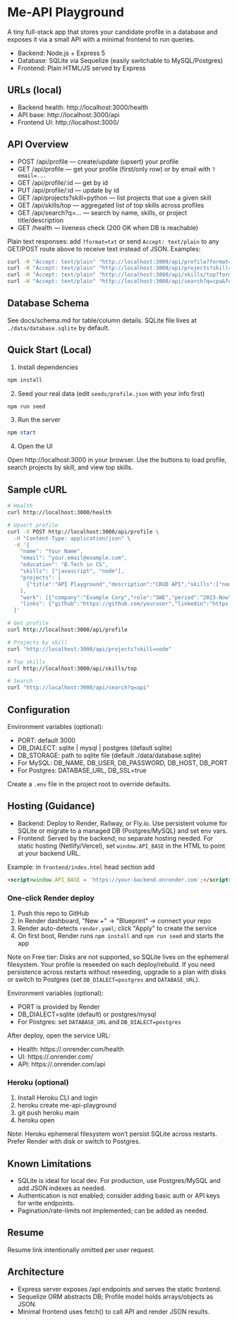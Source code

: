 # Me-API Playground

A tiny full-stack app that stores your candidate profile in a database and exposes it via a small API with a minimal frontend to run queries.

- Backend: Node.js + Express 5
- Database: SQLite via Sequelize (easily switchable to MySQL/Postgres)
- Frontend: Plain HTML/JS served by Express

## URLs (local)
- Backend health: http://localhost:3000/health
- API base: http://localhost:3000/api
- Frontend UI: http://localhost:3000/

## API Overview

- POST /api/profile — create/update (upsert) your profile
- GET /api/profile — get your profile (first/only row) or by email with `?email=...`
- GET /api/profile/:id — get by id
- PUT /api/profile/:id — update by id
- GET /api/projects?skill=python — list projects that use a given skill
- GET /api/skills/top — aggregated list of top skills across profiles
- GET /api/search?q=... — search by name, skills, or project title/description
- GET /health — liveness check (200 OK when DB is reachable)

Plain text responses: add `?format=txt` or send `Accept: text/plain` to any GET/POST route above to receive text instead of JSON. Examples:

```bash
curl -H "Accept: text/plain" "http://localhost:3000/api/profile?format=txt"
curl -H "Accept: text/plain" "http://localhost:3000/api/projects?skill=node&format=txt"
curl -H "Accept: text/plain" "http://localhost:3000/api/skills/top?format=txt"
curl -H "Accept: text/plain" "http://localhost:3000/api/search?q=cpu&format=txt"
```

## Database Schema
See docs/schema.md for table/column details. SQLite file lives at `./data/database.sqlite` by default.

## Quick Start (Local)

1) Install dependencies

```powershell
npm install
```

2) Seed your real data (edit `seeds/profile.json` with your info first)

```powershell
npm run seed
```

3) Run the server

```powershell
npm start
```

4) Open the UI

Open http://localhost:3000 in your browser. Use the buttons to load profile, search projects by skill, and view top skills.

## Sample cURL

```bash
# Health
curl http://localhost:3000/health

# Upsert profile
curl -X POST http://localhost:3000/api/profile \
  -H "Content-Type: application/json" \
  -d '{
    "name": "Your Name",
    "email": "your.email@example.com",
    "education": "B.Tech in CS",
    "skills": ["javascript", "node"],
    "projects": [
      {"title":"API Playground","description":"CRUD API","skills":["node","express"]}
    ],
    "work": [{"company":"Example Corp","role":"SWE","period":"2023-Now"}],
    "links": {"github":"https://github.com/youruser","linkedin":"https://linkedin.com/in/youruser","portfolio":"https://your-portfolio.com"}
  }'

# Get profile
curl http://localhost:3000/api/profile

# Projects by skill
curl "http://localhost:3000/api/projects?skill=node"

# Top skills
curl http://localhost:3000/api/skills/top

# Search
curl "http://localhost:3000/api/search?q=api"
```

## Configuration

Environment variables (optional):

- PORT: default 3000
- DB_DIALECT: sqlite | mysql | postgres (default sqlite)
- DB_STORAGE: path to sqlite file (default ./data/database.sqlite)
- For MySQL: DB_NAME, DB_USER, DB_PASSWORD, DB_HOST, DB_PORT
- For Postgres: DATABASE_URL, DB_SSL=true

Create a `.env` file in the project root to override defaults.

## Hosting (Guidance)

- Backend: Deploy to Render, Railway, or Fly.io. Use persistent volume for SQLite or migrate to a managed DB (Postgres/MySQL) and set env vars.
- Frontend: Served by the backend; no separate hosting needed. For static hosting (Netlify/Vercel), set `window.API_BASE` in the HTML to point at your backend URL.

Example: in `frontend/index.html` head section add

```html
<script>window.API_BASE = 'https://your-backend.onrender.com';</script>
```

### One-click Render deploy

1) Push this repo to GitHub
2) In Render dashboard, "New +" → "Blueprint" → connect your repo
3) Render auto-detects `render.yaml`; click "Apply" to create the service
4) On first boot, Render runs `npm install` and `npm run seed` and starts the app

Note on Free tier: Disks are not supported, so SQLite lives on the ephemeral filesystem. Your profile is reseeded on each deploy/rebuild. If you need persistence across restarts without reseeding, upgrade to a plan with disks or switch to Postgres (set `DB_DIALECT=postgres` and `DATABASE_URL`).

Environment variables (optional):
- PORT is provided by Render
- DB_DIALECT=sqlite (default) or postgres/mysql
- For Postgres: set `DATABASE_URL` and `DB_DIALECT=postgres`

After deploy, open the service URL:
- Health: https://<your-service>.onrender.com/health
- UI: https://<your-service>.onrender.com/
- API: https://<your-service>.onrender.com/api

### Heroku (optional)

1) Install Heroku CLI and login
2) heroku create me-api-playground
3) git push heroku main
4) heroku open

Note: Heroku ephemeral filesystem won’t persist SQLite across restarts. Prefer Render with disk or switch to Postgres.

## Known Limitations

- SQLite is ideal for local dev. For production, use Postgres/MySQL and add JSON indexes as needed.
- Authentication is not enabled; consider adding basic auth or API keys for write endpoints.
- Pagination/rate-limits not implemented; can be added as needed.

## Resume

Resume link intentionally omitted per user request.

## Architecture

- Express server exposes /api endpoints and serves the static frontend.
- Sequelize ORM abstracts DB; Profile model holds arrays/objects as JSON.
- Minimal frontend uses fetch() to call API and render JSON results.

